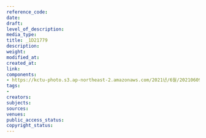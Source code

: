 ```yaml
---
reference_code: 
date: 
draft: 
level_of_description: 
media_type: 
title: _1D21779
description: 
weight: 
modified_at: 
created_at: 
link: 
components:
- https://kctu-photo.s3.ap-northeast-2.amazonaws.com/2021년/6월/20210609_산재사망+노동자+추모분향소+및+농성장+설치/_1D21779.jpg
tags:
- 
creators: 
subjects: 
sources: 
venues: 
public_access_status: 
copyright_status: 
---
```

